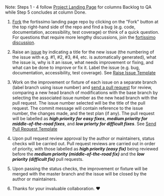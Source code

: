Note: Steps 1 - 4 follow [Project Landing Page]() for columns Backlog to QA while Step 5 concludes at column Done.

1) [Fork]() the fortissimo landing page repo by clicking on the "Fork" button at the top right-hand side of the repo and 
find a bug (e.g. code, documentation, accessibility, test coverage) or think of a quick question. 
For questions that require more lengthy discussions, join the [fortissimo discussion]().

2) Raise an [issue]() by indicating a title for the new issue (the numbering of the issue with e.g. #1, #2, #3, #4, etc. is automatically generated), what the issue is, why is it an issue, what needs improvement or fixing, and what can be done to improve or fix it. 
Label the issue (e.g. bug, documentation, accessibility, test coverage). See [Raise Issue Template]()

3) Work on the improvement or fixture of each issue on a separate branch (label branch using issue number) and [send a pull request]() for review, 
comparing a new head branch of modifications with the base branch by selecting the associated issue number as the new head branch with the pull request. 
The issue number selected will be the title of the pull request. The commit message will contain reference to the issue number, the changes made, and the test plan (if any). 
The pull request will be labelled as **_high priority for easy fixes_**, **_medium priority for middle-of-the-road fixes_**, and **_low priorty for difficult fixes_**. 
See [Send Pull Request Template]()

4) Upon pull request review approval by the author or maintainers, status checks will be carried out. 
Pull request reviews are carried out in order of priority, with those labelled as 
**_high priority (easy fix)_** being reviewed before the **_medium priority (middle-of-the-road fix)_** and the **_low priority (difficult fix)_** pull requests.

5) Upon passing the status checks, the improvement or fixture will be merged with the master branch and the issue will be closed by the author or maintainers.
 
6) Thanks for your invaluable collaboration. :heart:

